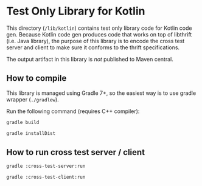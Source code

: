 # Test Only Library for Kotlin

This directory (`/lib/kotlin`) contains test only library code for Kotlin code gen. Because Kotlin code gen produces code that works on top of libthrift (i.e. Java library), the purpose of this library is to encode the cross test server and client to make sure it conforms to the thrift specifications.

The output artifact in this library is *not* published to Maven central.

## How to compile

This library is managed using Gradle 7+, so the easiest way is to use gradle wrapper (`./gradlew`).

Run the following command (requires C++ compiler):

```bash
gradle build
```

```bash
gradle installDist
```

## How to run cross test server / client

```bash
gradle :cross-test-server:run
```

```bash
gradle :cross-test-client:run
```
